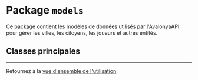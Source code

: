 # Package `models`

Ce package contient les modèles de données utilisés par l'AvalonyaAPI pour gérer les villes, les citoyens, les joueurs et autres entités.

## Classes principales

---
Retournez à la [vue d'ensemble de l'utilisation](../usage/overview.md).

